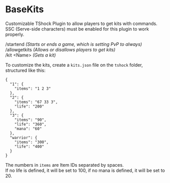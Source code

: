 # BaseKits

Customizable TShock Plugin to allow players to get kits with commands.
SSC (Serve-side characters) must be enabled for this plugin to work properly.  

/startend *(Starts or ends a game, which is setting PvP to always)*  
/allowgetkits *(Allows or disallows players to get kits)*  
/kit \<Name> *(Gets a kit)*  

To customize the kits, create a `kits.json` file on the `tshock` folder, structured like this:

```
{
  "1": {
    "items": "1 2 3"
  },
  "2": {
    "items": "67 33 3",
    "life": "200"
  },
  "3": {
    "items": "90",
    "life": "360",
    "mana": "60"
  },
  "warrior": {
    "items": "300",
    "life": "400"
  }
}
```

The numbers in `items` are Item IDs separated by spaces.  
If no life is defined, it will be set to 100, if no mana is defined, it will be set to 20.
